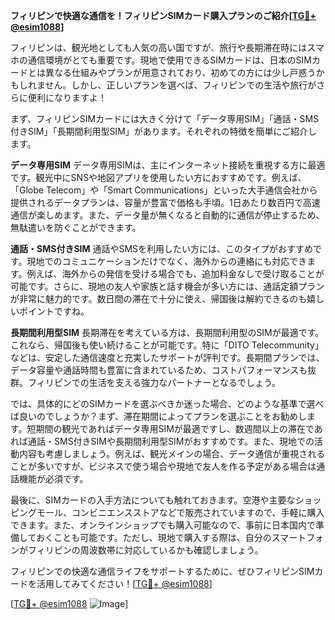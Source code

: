 **フィリピンで快適な通信を！フィリピンSIMカード購入プランのご紹介[[TG💪+ @esim1088](https://t.me/s/esim1088)]**

フィリピンは、観光地としても人気の高い国ですが、旅行や長期滞在時にはスマホの通信環境がとても重要です。現地で使用できるSIMカードは、日本のSIMカードとは異なる仕組みやプランが用意されており、初めての方には少し戸惑うかもしれません。しかし、正しいプランを選べば、フィリピンでの生活や旅行がさらに便利になりますよ！

まず、フィリピンSIMカードには大きく分けて「データ専用SIM」「通話・SMS付きSIM」「長期間利用型SIM」があります。それぞれの特徴を簡単にご紹介します。

**データ専用SIM**
データ専用SIMは、主にインターネット接続を重視する方に最適です。観光中にSNSや地図アプリを使用したい方におすすめです。例えば、「Globe Telecom」や「Smart Communications」といった大手通信会社から提供されるデータプランは、容量が豊富で価格も手頃。1日あたり数百円で高速通信が楽しめます。また、データ量が無くなると自動的に通信が停止するため、無駄遣いを防ぐことができます。

**通話・SMS付きSIM**
通話やSMSを利用したい方には、このタイプがおすすめです。現地でのコミュニケーションだけでなく、海外からの連絡にも対応できます。例えば、海外からの発信を受ける場合でも、追加料金なしで受け取ることが可能です。さらに、現地の友人や家族と話す機会が多い方には、通話定額プランが非常に魅力的です。数日間の滞在で十分に使え、帰国後は解約できるのも嬉しいポイントですね。

**長期間利用型SIM**
長期滞在を考えている方は、長期間利用型のSIMが最適です。これなら、帰国後も使い続けることが可能です。特に「DITO Telecommunity」などは、安定した通信速度と充実したサポートが評判です。長期間プランでは、データ容量や通話時間も豊富に含まれているため、コストパフォーマンスも抜群。フィリピンでの生活を支える強力なパートナーとなるでしょう。

では、具体的にどのSIMカードを選ぶべきか迷った場合、どのような基準で選べば良いのでしょうか？まず、滞在期間によってプランを選ぶことをお勧めします。短期間の観光であればデータ専用SIMが最適ですし、数週間以上の滞在であれば通話・SMS付きSIMや長期間利用型SIMがおすすめです。また、現地での活動内容も考慮しましょう。例えば、観光メインの場合、データ通信が重視されることが多いですが、ビジネスで使う場合や現地で友人を作る予定がある場合は通話機能が必須です。

最後に、SIMカードの入手方法についても触れておきます。空港や主要なショッピングモール、コンビニエンスストアなどで販売されていますので、手軽に購入できます。また、オンラインショップでも購入可能なので、事前に日本国内で準備しておくことも可能です。ただし、現地で購入する際は、自分のスマートフォンがフィリピンの周波数帯に対応しているかも確認しましょう。

フィリピンでの快適な通信ライフをサポートするために、ぜひフィリピンSIMカードを活用してみてください！[[TG💪+ @esim1088](https://t.me/s/esim1088)]

[[TG💪+ @esim1088](https://t.me/s/esim1088) ![Image](https://i.postimg.cc/Y0z9fWf4/image.png)]